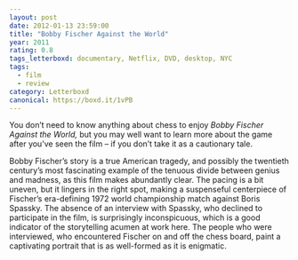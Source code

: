 ```yaml
---
layout: post 
date: 2012-01-13 23:59:00
title: "Bobby Fischer Against the World"
year: 2011
rating: 0.8
tags_letterboxd: documentary, Netflix, DVD, desktop, NYC
tags:
  - film
  - review
category: Letterboxd
canonical: https://boxd.it/1vPB
---
```


You don’t need to know anything about chess to enjoy <cite>Bobby Fischer Against the World,</cite> but you may well want to learn more about the game after you’ve seen the film – if you don’t take it as a cautionary tale.

Bobby Fischer’s story is a true American tragedy, and possibly the twentieth century’s most fascinating example of the tenuous divide between genius and madness, as this film makes abundantly clear. The pacing is a bit uneven, but it lingers in the right spot, making a suspenseful centerpiece of Fischer’s era-defining 1972 world championship match against Boris Spassky. The absence of an interview with Spassky, who declined to participate in the film, is surprisingly inconspicuous, which is a good indicator of the storytelling acumen at work here. The people who were interviewed, who encountered Fischer on and off the chess board, paint a captivating portrait that is as well-formed as it is enigmatic.
